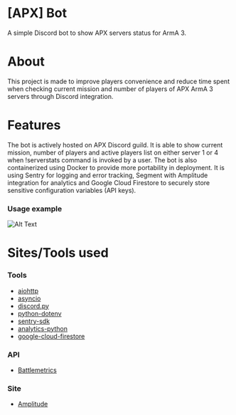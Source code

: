 # [APX] Bot
A simple Discord bot to show APX servers status for ArmA 3.

# About
This project is made to improve players convenience and reduce time spent when checking current mission and number of players of APX ArmA 3 servers through Discord integration.

# Features
The bot is actively hosted on APX Discord guild. It is able to show current mission, number of players and active players list on either server 1 or 4 when !serverstats command is invoked by a user. The bot is also containerized using Docker to provide more portability in deployment. It is using Sentry for logging and error tracking, Segment with Amplitude integration for analytics and Google Cloud Firestore to securely store sensitive configuration variables (API keys).

### Usage example

![Alt Text](https://github.com/farhannysf/apx_bot/blob/master/docs/apxbot.gif)

# Sites/Tools used

### Tools
* [aiohttp](https://docs.aiohttp.org/en/stable/)
* [asyncio](https://docs.python.org/3.6/library/asyncio.html)
* [discord.py](https://discordpy.readthedocs.io/en/latest/)
* [python-dotenv](https://github.com/theskumar/python-dotenv)
* [sentry-sdk](https://docs.sentry.io/error-reporting/quickstart/?platform=python)
* [analytics-python](https://segment.com/docs/sources/server/python/)
* [google-cloud-firestore](https://cloud.google.com/firestore/docs/quickstart-servers)

### API
* [Battlemetrics](https://www.battlemetrics.com/developers/documentation)

### Site
* [Amplitude](https://amplitude.com/)